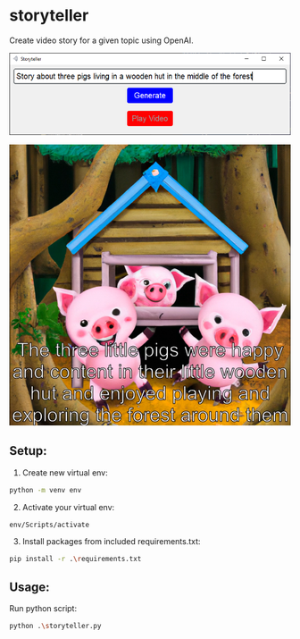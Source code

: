 # storyteller
Create video story for a given topic using OpenAI.

![alt text](https://github.com/dawmro/storyteller/blob/main/images/app_view.png?raw=true)


![alt text](https://github.com/dawmro/storyteller/blob/main/images/story_clip.png?raw=true)

## Setup:
1. Create new virtual env:
``` sh
python -m venv env
```
2. Activate your virtual env:
``` sh
env/Scripts/activate
```
3. Install packages from included requirements.txt:
``` sh
pip install -r .\requirements.txt
```

## Usage:
Run python script:
``` sh
python .\storyteller.py
```


